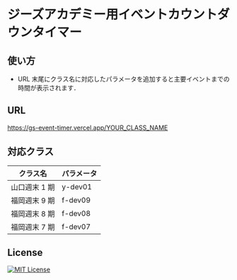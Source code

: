 # ジーズアカデミー用イベントカウントダウンタイマー

## 使い方

- URL 末尾にクラス名に対応したパラメータを追加すると主要イベントまでの時間が表示されます．

## URL

https://gs-event-timer.vercel.app/YOUR_CLASS_NAME

## 対応クラス

| クラス名      | パラメータ |
| ------------- | ---------- |
| 山口週末 1 期 | y-dev01    |
| 福岡週末 9 期 | f-dev09    |
| 福岡週末 8 期 | f-dev08    |
| 福岡週末 7 期 | f-dev07    |

## License

[![MIT License](https://img.shields.io/badge/license-MIT-blue.svg?style=flat)](https://github.com/recharts/recharts/raw/master/LICENSE)
